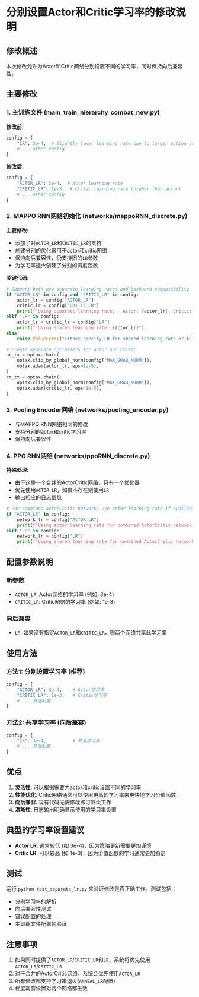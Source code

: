 # 分别设置Actor和Critic学习率的修改说明

## 修改概述

本次修改允许为Actor和Critic网络分别设置不同的学习率，同时保持向后兼容性。

## 主要修改

### 1. 主训练文件 (main_train_hierarchy_combat_new.py)

**修改前:**
```python
config = {
    "LR": 3e-4,  # Slightly lower learning rate due to larger action space
    # ... other config
}
```

**修改后:**
```python
config = {
    "ACTOR_LR": 3e-4,  # Actor learning rate
    "CRITIC_LR": 1e-3,  # Critic learning rate (higher than actor)
    # ... other config
}
```

### 2. MAPPO RNN网络初始化 (networks/mappoRNN_discrete.py)

**主要修改:**
- 添加了对`ACTOR_LR`和`CRITIC_LR`的支持
- 创建分别的优化器用于actor和critic网络
- 保持向后兼容性，仍支持旧的`LR`参数
- 为学习率退火创建了分别的调度函数

**关键代码:**
```python
# Support both new separate learning rates and backward compatibility
if "ACTOR_LR" in config and "CRITIC_LR" in config:
    actor_lr = config["ACTOR_LR"]
    critic_lr = config["CRITIC_LR"]
    print(f"Using separate learning rates - Actor: {actor_lr}, Critic: {critic_lr}")
elif "LR" in config:
    actor_lr = critic_lr = config["LR"]
    print(f"Using shared learning rate: {actor_lr}")
else:
    raise ValueError("Either specify LR for shared learning rate or ACTOR_LR and CRITIC_LR for separate learning rates")

# Create separate optimizers for actor and critic
ac_tx = optax.chain(
    optax.clip_by_global_norm(config["MAX_GRAD_NORM"]),
    optax.adam(actor_lr, eps=1e-5),
)
cr_tx = optax.chain(
    optax.clip_by_global_norm(config["MAX_GRAD_NORM"]),
    optax.adam(critic_lr, eps=1e-5),
)
```

### 3. Pooling Encoder网络 (networks/pooling_encoder.py)

- 与MAPPO RNN网络相同的修改
- 支持分别的actor和critic学习率
- 保持向后兼容性

### 4. PPO RNN网络 (networks/ppoRNN_discrete.py)

**特殊处理:**
- 由于这是一个合并的ActorCritic网络，只有一个优化器
- 优先使用`ACTOR_LR`，如果不存在则使用`LR`
- 输出相应的日志信息

```python
# For combined ActorCritic network, use actor learning rate if available
if "ACTOR_LR" in config:
    network_lr = config["ACTOR_LR"]
    print(f"Using actor learning rate for combined ActorCritic network: {network_lr}")
elif "LR" in config:
    network_lr = config["LR"]
    print(f"Using shared learning rate for combined ActorCritic network: {network_lr}")
```

## 配置参数说明

### 新参数
- `ACTOR_LR`: Actor网络的学习率 (例如: 3e-4)
- `CRITIC_LR`: Critic网络的学习率 (例如: 1e-3)

### 向后兼容
- `LR`: 如果没有指定`ACTOR_LR`和`CRITIC_LR`，则两个网络共享此学习率

## 使用方法

### 方法1: 分别设置学习率 (推荐)
```python
config = {
    "ACTOR_LR": 3e-4,    # Actor学习率
    "CRITIC_LR": 1e-3,   # Critic学习率
    # ... 其他配置
}
```

### 方法2: 共享学习率 (向后兼容)
```python
config = {
    "LR": 3e-4,          # 共享学习率
    # ... 其他配置
}
```

## 优点

1. **灵活性**: 可以根据需要为actor和critic设置不同的学习率
2. **性能优化**: Critic网络通常可以使用更高的学习率来更快地学习价值函数
3. **向后兼容**: 现有代码无需修改即可继续工作
4. **清晰性**: 日志输出明确显示使用的学习率设置

## 典型的学习率设置建议

- **Actor LR**: 通常较低 (如 3e-4)，因为策略更新需要更加谨慎
- **Critic LR**: 可以较高 (如 1e-3)，因为价值函数的学习通常更加稳定

## 测试

运行 `python test_separate_lr.py` 来验证修改是否正确工作。测试包括：
- 分别学习率的解析
- 向后兼容性测试
- 错误配置的处理
- 主训练文件配置的验证

## 注意事项

1. 如果同时提供了`ACTOR_LR`/`CRITIC_LR`和`LR`，系统将优先使用`ACTOR_LR`/`CRITIC_LR`
2. 对于合并的ActorCritic网络，系统会优先使用`ACTOR_LR`
3. 所有修改都支持学习率退火(`ANNEAL_LR`配置)
4. 梯度裁剪设置对两个网络都生效 